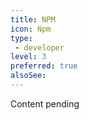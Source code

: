 ```yaml
---
title: NPM
icon: Npm
type:
 - developer
level: 3
preferred: true
alsoSee:
---
```


Content pending
